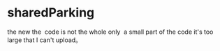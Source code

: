 # sharedParking
the new
the  code is not the whole
only  a small part of the code
it's too large that I can't upload。
